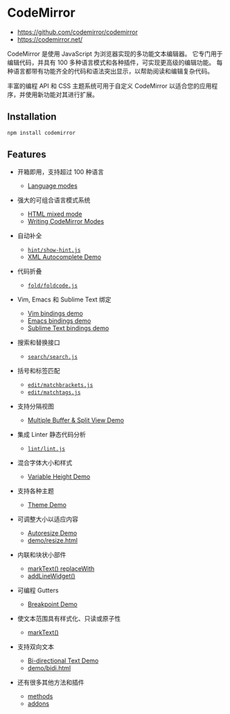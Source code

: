 # CodeMirror

- <https://github.com/codemirror/codemirror>
- <https://codemirror.net/>

CodeMirror 是使用 JavaScript 为浏览器实现的多功能文本编辑器。
它专门用于编辑代码，并具有 100 多种语言模式和各种插件，可实现更高级的编辑功能。
每种语言都带有功能齐全的代码和语法突出显示，以帮助阅读和编辑复杂代码。

丰富的编程 API 和 CSS 主题系统可用于自定义 CodeMirror
以适合您的应用程序，并使用新功能对其进行扩展。

## Installation

```sh
npm install codemirror
```

## Features

- 开箱即用，支持超过 100 种语言

  - [Language modes](https://codemirror.net/mode/index.html)

- 强大的可组合语言模式系统

  - [HTML mixed mode](https://codemirror.net/mode/htmlmixed/index.html)
  - [Writing CodeMirror Modes](https://codemirror.net/doc/manual.html#modeapi)

- 自动补全

  - [`hint/show-hint.js`](https://codemirror.net/doc/manual.html#addon_show-hint)
  - [XML Autocomplete Demo](https://codemirror.net/demo/xmlcomplete.html)

- 代码折叠

  - [`fold/foldcode.js`](https://codemirror.net/doc/manual.html#addon_foldcode)

- Vim, Emacs 和 Sublime Text 绑定

  - [Vim bindings demo](https://codemirror.net/demo/vim.html)
  - [Emacs bindings demo](https://codemirror.net/demo/emacs.html)
  - [Sublime Text bindings demo](https://codemirror.net/demo/sublime.html)

- 搜索和替换接口

  - [`search/search.js`](https://codemirror.net/doc/manual.html#addon_search)

- 括号和标签匹配

  - [`edit/matchbrackets.js`](https://codemirror.net/doc/manual.html#addon_matchbrackets)
  - [`edit/matchtags.js`](https://codemirror.net/doc/manual.html#addon_matchtags)

- 支持分隔视图

  - [Multiple Buffer & Split View Demo](https://codemirror.net/demo/buffers.html)

- 集成 Linter 静态代码分析

  - [`lint/lint.js`](https://codemirror.net/doc/manual.html#addon_lint)

- 混合字体大小和样式

  - [Variable Height Demo](https://codemirror.net/demo/variableheight.html)

- 支持各种主题

  - [Theme Demo](https://codemirror.net/demo/theme.html)

- 可调整大小以适应内容

  - [Autoresize Demo](https://codemirror.net/demo/resize.html)
  - [demo/resize.html](https://github.com/codemirror/CodeMirror/blob/master/demo/resize.html)

- 内联和块状小部件

  - [markText() replaceWith](https://codemirror.net/doc/manual.html#mark_replacedWith)
  - [addLineWidget()](https://codemirror.net/doc/manual.html#addLineWidget)

- 可编程 Gutters

  - [Breakpoint Demo](https://codemirror.net/demo/marker.html)

- 使文本范围具有样式化、只读或原子性

  - [markText()](https://codemirror.net/doc/manual.html#markText)

- 支持双向文本

  - [Bi-directional Text Demo](https://codemirror.net/demo/bidi.html)
  - [demo/bidi.html](https://github.com/codemirror/CodeMirror/blob/master/demo/bidi.html)

- 还有很多其他方法和插件
  - [methods](https://codemirror.net/doc/manual.html#api)
  - [addons](https://codemirror.net/doc/manual.html#addons)
